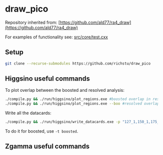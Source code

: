 draw_pico
========

Repository inherited from: [https://github.com/ald77/ra4_draw](https://github.com/ald77/ra4_draw)

For examples of functionality see: [src/core/test.cxx](src/core/test.cxx)

## Setup

~~~~bash
git clone --recurse-submodules https://github.com/richstu/draw_pico
~~~~

## Higgsino useful commands

To plot overlap between the boosted and resolved analysis:

~~~~bash
./compile.py && ./run/higgsino/plot_regions.exe #boosted overlap in resolved regions
./compile.py && ./run/higgsino/plot_regions.exe --boo #resolved overlap in boosted regions
~~~~

Write all the datacards:

~~~~bash
./compile.py && ./run/higgsino/write_datacards.exe -p "127_1,150_1,175_1,200_1,225_1,250_1,275_1,300_1,325_1,350_1,375_1,400_1,425_1,450_1,475_1,500_1,525_1,550_1,575_1,600_1,625_1,650_1,675_1,700_1,725_1,750_1,775_1,800_1,825_1,850_1,875_1,900_1,925_1,950_1,975_1,1000_1,1125_1,1150_1,1175_1,1200_1,1225_1,1250_1,1275_1" -u -t resolved -o $PWD
~~~~

To do it for boosted, use `-t boosted`.

## Zgamma useful commands